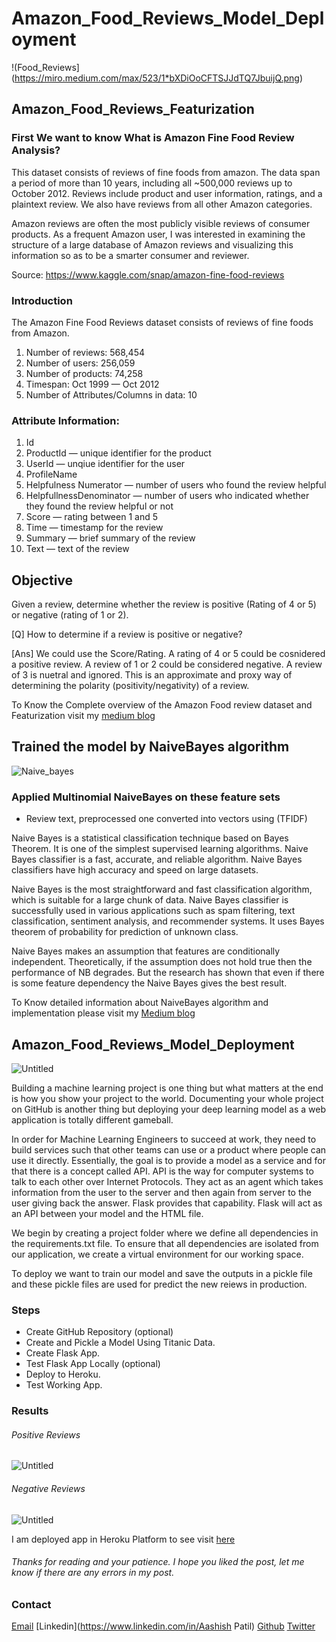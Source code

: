 # Amazon_Food_Reviews_Model_Deployment

!(Food_Reviews](https://miro.medium.com/max/523/1*bXDiOoCFTSJJdTQ7JbuijQ.png)

##  Amazon_Food_Reviews_Featurization

### First We want to know What is Amazon Fine Food Review Analysis?
This dataset consists of reviews of fine foods from amazon. The data span a period of more than 10 years, including all ~500,000 reviews up to October 2012. Reviews include product and user information, ratings, and a plaintext review. We also have reviews from all other Amazon categories.

Amazon reviews are often the most publicly visible reviews of consumer products. As a frequent Amazon user, I was interested in examining the structure of a large database of Amazon reviews and visualizing this information so as to be a smarter consumer and reviewer.

Source: https://www.kaggle.com/snap/amazon-fine-food-reviews

### Introduction

The Amazon Fine Food Reviews dataset consists of reviews of fine foods from Amazon.

1. Number of reviews: 568,454
2. Number of users: 256,059
3. Number of products: 74,258
4. Timespan: Oct 1999 — Oct 2012
5. Number of Attributes/Columns in data: 10

### Attribute Information:
1. Id
2. ProductId — unique identifier for the product
3. UserId — unqiue identifier for the user
4. ProfileName
5. Helpfulness Numerator — number of users who found the review helpful
6. HelpfullnessDenominator — number of users who indicated whether they found the review helpful or not
7. Score — rating between 1 and 5
8. Time — timestamp for the review
9. Summary — brief summary of the review
10. Text — text of the review

## Objective
Given a review, determine whether the review is positive (Rating of 4 or 5) or negative (rating of 1 or 2).

[Q] How to determine if a review is positive or negative?

[Ans] We could use the Score/Rating. A rating of 4 or 5 could be cosnidered a positive review. A review of 1 or 2 could be considered negative. A review of 3 is nuetral and ignored. This is an approximate and proxy way of determining the polarity (positivity/negativity) of a review.

To Know the Complete overview of the Amazon Food review dataset and Featurization visit my [medium blog](https://medium.com/analytics-vidhya/amazon-fine-food-reviews-featurization-with-natural-language-processing-a386b0317f56)

##   Trained the model by NaiveBayes algorithm 

![Naive_bayes](https://cdn.educba.com/academy/wp-content/uploads/2019/04/Naive-Bayes-Algorithm.jpg)

### Applied Multinomial NaiveBayes on these feature sets
- Review text, preprocessed one converted into vectors using (TFIDF)

Naive Bayes is a statistical classification technique based on Bayes Theorem. It is one of the simplest supervised learning algorithms. Naive Bayes classifier is a fast, accurate, and reliable algorithm. Naive Bayes classifiers have high accuracy and speed on large datasets.

Naive Bayes is the most straightforward and fast classification algorithm, which is suitable for a large chunk of data. Naive Bayes classifier is successfully used in various applications such as spam filtering, text classification, sentiment analysis, and recommender systems. It uses Bayes theorem of probability for prediction of unknown class.

Naive Bayes makes an assumption that features are conditionally independent. Theoretically, if the assumption does not hold true then the performance of NB degrades. But the research has shown that even if there is some feature dependency the Naive Bayes gives the best result.

To Know detailed information about NaiveBayes algorithm and implementation  please visit my [Medium blog](https://medium.com/analytics-vidhya/naive-bayes-algorithm-with-amazon-food-reviews-analysis-66bb59b66e62)


## Amazon_Food_Reviews_Model_Deployment

![Untitled](https://user-images.githubusercontent.com/67965686/101061971-1571d100-35b7-11eb-8136-1a7268e829b7.png)

Building a machine learning project is one thing but what matters at the end is how you show your project to the world. Documenting your whole project on GitHub is another thing but deploying your deep learning model as a web application is totally different gameball.

In order for Machine Learning Engineers to succeed at work, they need to build services such that other teams can use or a product where people can use it directly. Essentially, the goal is to provide a model as a service and for that there is a concept called API. API is the way for computer systems to talk to each other over Internet Protocols. They act as an agent which takes information from the user to the server and then again from server to the user giving back the answer. Flask provides that capability. Flask will act as an API between your model and the HTML file.

We begin by creating a project folder where we define all dependencies in the requirements.txt file. To ensure that all dependencies are isolated from our application, we create a virtual environment for our working space.

To deploy we want to train our model and save the outputs in a pickle file and these pickle files are used for predict the new reiews in production.

### Steps

- Create GitHub Repository (optional)
- Create and Pickle a Model Using Titanic Data.
- Create Flask App.
- Test Flask App Locally (optional)
- Deploy to Heroku.
- Test Working App.

### Results

###### Positive Reviews

![Untitled](https://user-images.githubusercontent.com/67965686/101115763-e173cb80-3609-11eb-9bab-b3dff29bb8e2.png)

###### Negative Reviews

![Untitled](https://user-images.githubusercontent.com/67965686/101117332-c5bdf480-360c-11eb-8b9b-7f6090eb324d.png)

I am deployed app in Heroku Platform to see visit [here](https://amazon-food-review-analyzer.herokuapp.com/)

###### Thanks for reading and your patience. I hope you liked the post, let me know if there are any errors in my post.

### Contact

[Email](ap7649649@gmail.com)
[Linkedin](https://www.linkedin.com/in/Aashish Patil)
[Github](https://github.com/mayush-ash/Food-review)
[Twitter](https://twitter.com/ap7649649)


